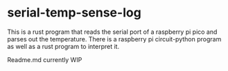 # serial-temp-sense-log
This is a rust program that reads the serial port of a raspberry pi pico and parses out the temperature.
There is a raspberry pi circuit-python program as well as a rust program to interpret it.

Readme.md currently WIP